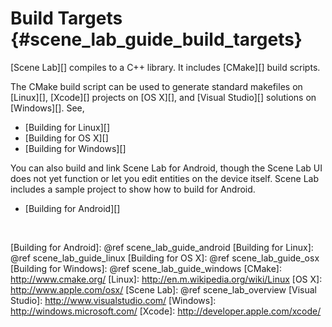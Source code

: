Build Targets    {#scene_lab_guide_build_targets}
=============

[Scene Lab][] compiles to a C++ library. It includes [CMake][] build scripts.

The CMake build script can be used to generate standard
makefiles on [Linux][], [Xcode][] projects on [OS X][],
and [Visual Studio][] solutions on [Windows][]. See,

   * [Building for Linux][]
   * [Building for OS X][]
   * [Building for Windows][]

You can also build and link Scene Lab for Android, though the Scene Lab UI does
not yet function or let you edit entities on the device itself. Scene Lab
includes a sample project to show how to build for Android.

   * [Building for Android][]


<br>

  [Building for Android]: @ref scene_lab_guide_android
  [Building for Linux]: @ref scene_lab_guide_linux
  [Building for OS X]: @ref scene_lab_guide_osx
  [Building for Windows]: @ref scene_lab_guide_windows
  [CMake]: http://www.cmake.org/
  [Linux]: http://en.m.wikipedia.org/wiki/Linux
  [OS X]: http://www.apple.com/osx/
  [Scene Lab]: @ref scene_lab_overview
  [Visual Studio]: http://www.visualstudio.com/
  [Windows]: http://windows.microsoft.com/
  [Xcode]: http://developer.apple.com/xcode/
